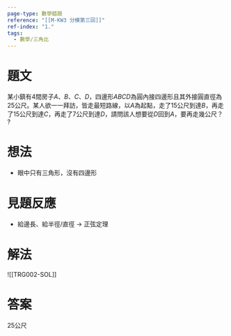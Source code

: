 ```yaml
---
page-type: 數學錯題
reference: "[[M-KW3 分模第三回]]"
ref-index: "1."
tags:
  - 數學/三角比
---
```

# 題文
某小鎮有4間房子$A$、$B$、$C$、$D$，四邊形$ABCD$為圓內接四邊形且其外接圓直徑為25公尺。某人欲一一拜訪，皆走最短路線，以$A$為起點，走了15公尺到達$B$，再走了15公尺到達$C$，再走了7公尺到達$D$，請問該人想要從$D$回到$A$，要再走幾公尺？
?
# 想法
- 眼中只有三角形，沒有四邊形
# 見題反應
- 給邊長、給半徑/直徑 -> 正弦定理
# 解法
![[TRG002-SOL]]
# 答案
25公尺